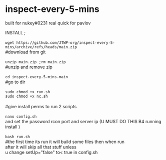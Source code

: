# inspect-every-5-mins

built for nukey#0231 real quick for pavlov 

INSTALL ;<hhr><br><br>
`wget https://github.com/JTWP-org/inspect-every-5-mins/archive/refs/heads/main.zip`<br>
  #download from git<br><br>
`unzip main.zip ;rm main.zip`<br>
  #unzip and remove zip<br><br>
`cd inspect-every-5-mins-main`<br>
  #go to dir <br><br>
`sudo chmod +x run.sh` <br>
 `sudo chmod +x nc.sh` <br><br>
  #give install perms to run 2 scripts <br><br>
`nano config.sh`<br> 
and set the password rcon port and server ip (U MUST DO THIS B4 running install )<br><br>
 `bash run.sh`<br>
#the first time its run it will build some files then when run<br> after it will skip all that stuff unless<br> u change setUp="false" to< true in config.sh <br><br>
